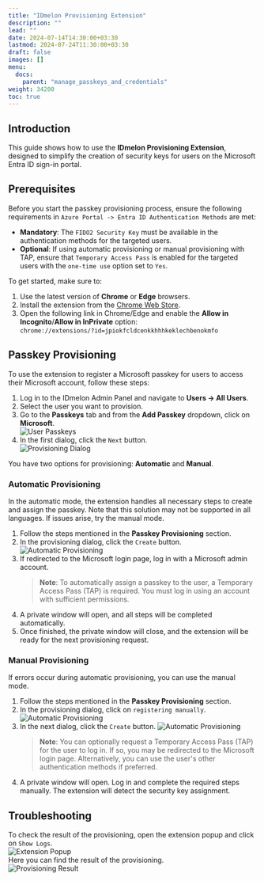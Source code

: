 ```yaml
---
title: "IDmelon Provisioning Extension"
description: ""
lead: ""
date: 2024-07-14T14:30:00+03:30
lastmod: 2024-07-24T11:30:00+03:30
draft: false
images: []
menu:
  docs:
    parent: "manage_passkeys_and_credentials"
weight: 34200
toc: true
---
```


## Introduction

This guide shows how to use the **IDmelon Provisioning Extension**, designed to simplify the creation of security keys for users on the Microsoft Entra ID sign-in portal.

## Prerequisites

Before you start the passkey provisioning process, ensure the following requirements in `Azure Portal -> Entra ID Authentication Methods` are met:

- **Mandatory**: The `FIDO2 Security Key` must be available in the authentication methods for the targeted users.
- **Optional**: If using automatic provisioning or manual provisioning with TAP, ensure that `Temporary Access Pass` is enabled for the targeted users with the `one-time use` option set to `Yes`.

To get started, make sure to:

1. Use the latest version of **Chrome** or **Edge** browsers.
2. Install the extension from the [Chrome Web Store](https://chromewebstore.google.com/detail/idmelon-provisioning/jpiokfcldcenkkhhhkeklechbenokmfo).
3. Open the following link in Chrome/Edge and enable the **Allow in Incognito**/**Allow in InPrivate** option:  
   `chrome://extensions/?id=jpiokfcldcenkkhhhkeklechbenokmfo`

## Passkey Provisioning

To use the extension to register a Microsoft passkey for users to access their Microsoft account, follow these steps:

1. Log in to the IDmelon Admin Panel and navigate to **Users -> All Users**.
2. Select the user you want to provision.
3. Go to the **Passkeys** tab and from the **Add Passkey** dropdown, click on **Microsoft**.  
   ![User Passkeys](/images/vendor/provisioning/extension_provisioning_microsoft_1.jpg)
4. In the first dialog, click the `Next` button.  
   ![Provisioning Dialog](/images/vendor/provisioning/extension_provisioning_microsoft_2.jpg)

You have two options for provisioning: **Automatic** and **Manual**.

### Automatic Provisioning

In the automatic mode, the extension handles all necessary steps to create and assign the passkey. Note that this solution may not be supported in all languages. If issues arise, try the manual mode.

1. Follow the steps mentioned in the **Passkey Provisioning** section.
2. In the provisioning dialog, click the `Create` button.
   ![Automatic Provisioning](/images/vendor/provisioning/extension_provisioning_microsoft_3.jpg)
3. If redirected to the Microsoft login page, log in with a Microsoft admin account.
   > **Note**: To automatically assign a passkey to the user, a Temporary Access Pass (TAP) is required. You must log in using an account with sufficient permissions.
4. A private window will open, and all steps will be completed automatically.
5. Once finished, the private window will close, and the extension will be ready for the next provisioning request.

### Manual Provisioning

If errors occur during automatic provisioning, you can use the manual mode.

1. Follow the steps mentioned in the **Passkey Provisioning** section.
2. In the provisioning dialog, click on `registering manually`.
   ![Automatic Provisioning](/images/vendor/provisioning/extension_provisioning_microsoft_4.jpg)
3. In the next dialog, click the `Create` button.
   ![Automatic Provisioning](/images/vendor/provisioning/extension_provisioning_microsoft_5.jpg)
   > **Note**: You can optionally request a Temporary Access Pass (TAP) for the user to log in. If so, you may be redirected to the Microsoft login page. Alternatively, you can use the user's other authentication methods if preferred.
4. A private window will open. Log in and complete the required steps manually. The extension will detect the security key assignment.

## Troubleshooting

To check the result of the provisioning, open the extension popup and click on `Show Logs`.  
![Extension Popup](/images/vendor/provisioning/extension_provisioning_microsoft_6.jpg)  
Here you can find the result of the provisioning.  
![Provisioning Result](/images/vendor/provisioning/extension_provisioning_microsoft_7.jpg)
